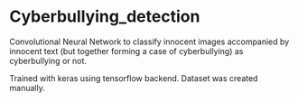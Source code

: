 # Cyberbullying_detection

Convolutional Neural Network to classify innocent images accompanied by innocent text (but together forming a case of cyberbullying) as cyberbullying or not.

Trained with keras using tensorflow backend.
Dataset was created manually.
